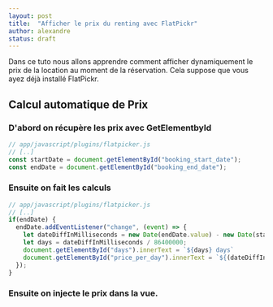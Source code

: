 ```yaml
---
layout: post
title:  "Afficher le prix du renting avec FlatPickr"
author: alexandre
status: draft
---
```


Dans ce tuto nous allons apprendre comment afficher dynamiquement le prix de la location au moment de la réservation. Cela suppose que vous ayez déjà installé FlatPickr.

## Calcul automatique de Prix


### D'abord on récupère les prix avec GetElementbyId

```js
// app/javascript/plugins/flatpicker.js
// [..]
const startDate = document.getElementById("booking_start_date");
const endDate = document.getElementById("booking_end_date");
```

### Ensuite on fait les calculs

```js
// app/javascript/plugins/flatpicker.js
// [..]
if(endDate) {
  endDate.addEventListener("change", (event) => {
    let dateDiffInMilliseconds = new Date(endDate.value) - new Date(startDate.value) + 86400000;
    let days = dateDiffInMilliseconds / 86400000;
    document.getElementById("days").innerText = `${days} days`
    document.getElementById("price_per_day").innerText = `${(dateDiffInMilliseconds/ 86400000) * 75}€`
  });
}
```

### Ensuite on injecte le prix dans la vue.

